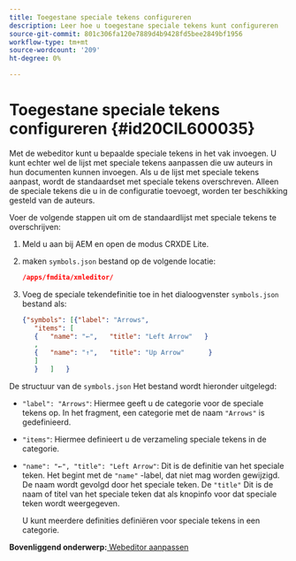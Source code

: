 ```yaml
---
title: Toegestane speciale tekens configureren
description: Leer hoe u toegestane speciale tekens kunt configureren
source-git-commit: 801c306fa120e7889d4b9428fd5bee2849bf1956
workflow-type: tm+mt
source-wordcount: '209'
ht-degree: 0%

---
```



# Toegestane speciale tekens configureren {#id20CIL600035}

Met de webeditor kunt u bepaalde speciale tekens in het vak invoegen. U kunt echter wel de lijst met speciale tekens aanpassen die uw auteurs in hun documenten kunnen invoegen. Als u de lijst met speciale tekens aanpast, wordt de standaardset met speciale tekens overschreven. Alleen de speciale tekens die u in de configuratie toevoegt, worden ter beschikking gesteld van de auteurs.

Voer de volgende stappen uit om de standaardlijst met speciale tekens te overschrijven:

1. Meld u aan bij AEM en open de modus CRXDE Lite.

1. maken `symbols.json` bestand op de volgende locatie:

   ```json
   /apps/fmdita/xmleditor/
   ```

1. Voeg de speciale tekendefinitie toe in het dialoogvenster `symbols.json` bestand als:

   ```json
   {"symbols": [{"label": "Arrows",
      "items": [
      {   "name": "←",   "title": "Left Arrow"   } 
      ,   
      {   "name": "↑",   "title": "Up Arrow"      } 
      ]   
      }   ]   }
   ```


De structuur van de `symbols.json` Het bestand wordt hieronder uitgelegd:

- `"label": "Arrows"`: Hiermee geeft u de categorie voor de speciale tekens op. In het fragment, een categorie met de naam `"Arrows"` is gedefinieerd.
- `"items"`: Hiermee definieert u de verzameling speciale tekens in de categorie.
- `"name": "←", "title": "Left Arrow"`: Dit is de definitie van het speciale teken. Het begint met de `"name"` -label, dat niet mag worden gewijzigd. De naam wordt gevolgd door het speciale teken. De `"title"` Dit is de naam of titel van het speciale teken dat als knopinfo voor dat speciale teken wordt weergegeven.

   U kunt meerdere definities definiëren voor speciale tekens in een categorie.


**Bovenliggend onderwerp:**[ Webeditor aanpassen](conf-web-editor.md)

